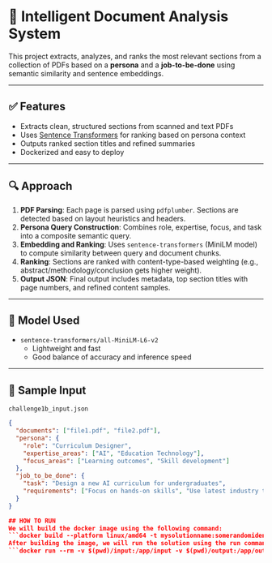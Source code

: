 # 📄 Intelligent Document Analysis System

This project extracts, analyzes, and ranks the most relevant sections from a collection of PDFs based on a **persona** and a **job-to-be-done** using semantic similarity and sentence embeddings.

---

## ✅ Features

- Extracts clean, structured sections from scanned and text PDFs
- Uses [Sentence Transformers](https://www.sbert.net/) for ranking based on persona context
- Outputs ranked section titles and refined summaries
- Dockerized and easy to deploy

---

## 🔍 Approach

1. **PDF Parsing**: Each page is parsed using `pdfplumber`. Sections are detected based on layout heuristics and headers.
2. **Persona Query Construction**: Combines role, expertise, focus, and task into a composite semantic query.
3. **Embedding and Ranking**: Uses `sentence-transformers` (MiniLM model) to compute similarity between query and document chunks.
4. **Ranking**: Sections are ranked with content-type-based weighting (e.g., abstract/methodology/conclusion gets higher weight).
5. **Output JSON**: Final output includes metadata, top section titles with page numbers, and refined content samples.

---

## 🧠 Model Used

- `sentence-transformers/all-MiniLM-L6-v2`
    - Lightweight and fast
    - Good balance of accuracy and inference speed

---

## 🧪 Sample Input

`challenge1b_input.json`

```json
{
  "documents": ["file1.pdf", "file2.pdf"],
  "persona": {
    "role": "Curriculum Designer",
    "expertise_areas": ["AI", "Education Technology"],
    "focus_areas": ["Learning outcomes", "Skill development"]
  },
  "job_to_be_done": {
    "task": "Design a new AI curriculum for undergraduates",
    "requirements": ["Focus on hands-on skills", "Use latest industry trends"]
  }
}

## HOW TO RUN
We will build the docker image using the following command:
```docker build --platform linux/amd64 -t mysolutionname:somerandomidentifier```
After building the image, we will run the solution using the run command specified in the submitted instructions.
```docker run --rm -v $(pwd)/input:/app/input -v $(pwd)/output:/app/output -- network none mysolutionname:somerandomidentifie



